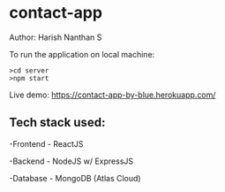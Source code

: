 # contact-app
Author: Harish Nanthan S

To run the application on local machine:

```base
>cd server
>npm start
```

Live demo:
https://contact-app-by-blue.herokuapp.com/

## Tech stack used:

-Frontend - ReactJS

-Backend - NodeJS w/ ExpressJS

-Database - MongoDB (Atlas Cloud)
